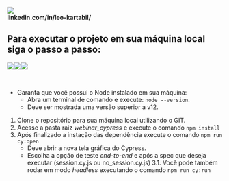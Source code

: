 <img src="https://img.shields.io/badge/LinkedIn-0077B5?style=for-the-badge&logo=linkedin&logoColor=white"/> <br>
**linkedin.com/in/leo-kartabil/**

## Para executar o projeto em sua máquina local siga o passo a passo:

<img src="https://img.shields.io/badge/JavaScript-323330?style=for-the-badge&logo=javascript&logoColor=F7DF1E"/><img src="https://img.shields.io/badge/Node.js-43853D?style=for-the-badge&logo=node.js&logoColor=white"/><img src="https://img.shields.io/badge/Compass-UOL-red" />

<br>

* Garanta que você possui o Node instalado em sua máquina:
    - Abra um terminal de comando e execute: `node --version`.
    - Deve ser mostrada uma versão superior a v12.

1. Clone o repositório para sua máquina local utilizando o GIT.
2. Acesse a pasta raiz *webinar_cypress* e execute o comando `npm install`
3. Após finalizado a instação das dependência execute o comando `npm run cy:open`
    - Deve abrir a nova tela gráfica do Cypress.
    - Escolha a opção de teste *end-to-end* e após a spec que deseja executar (session.cy.js ou no_session.cy.js)
3.1. Você pode também rodar em modo *headless* executando o comando `npm run cy:run`